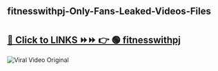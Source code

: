 
 ## fitnesswithpj-Only-Fans-Leaked-Videos-Files

# <h2><a href="https://mediaupload.pro?fitnesswithpj">🔗 Click to LINKS ⏩⏩ 👉 🟢 fitnesswithpj </a></h2>

<a href="https://mediaupload.pro?fitnesswithpj" rel="nofollow" data-target="animated-image.originalLink"><img src="https://i.ibb.co.com/xMMVF88/686577567.gif" alt="Viral Video Original" style="max-width: 100%; display: inline-block;" data-target="animated-image.originalImage"></a>